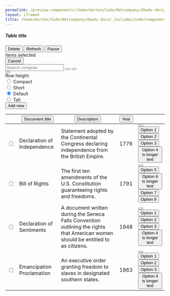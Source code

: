 ```yaml
--- 
permalink: /preview-components//home/morten/Code/Netcompany/dkwds-docs/_includes/code/components/datatable.html
layout: iframed 
title: /home/morten/Code/Netcompany/dkwds-docs/_includes/code/components/datatable.html
---
```

<div class="table-container">
    <h5>Table title</h5>
    <section class="menu">
        <div class="selected-rows-menu">
            <button class="menu-selection-button" type="button">
                <span>Delete</span>
                <i class="mdi mdi-delete"></i>
            </button>
            <button class="menu-selection-button" type="button">
                <span>Refresh</span>
                <i class="mdi mdi-refresh"></i>
            </button>
            <button class="menu-selection-button" type="button">
                <span>Pause</span>
                <i class="mdi mdi-pause-circle"></i>
            </button>
            <div class="selected-items-counter">
                <span class="selected-items-counter-value"></span>
                <span> items selected</span>
            </div>
            <button class="cancel">
                <span>Cancel</span>
            </button>
        </div>
        <div class="default-menu">
            <div class="search-svg">
                <i class="mdi mdi-magnify"></i>
            </div>
            <input type="text" class="search" placeholder="Search compute">
            <button class="menu-button">
                <i class="mdi mdi-download"></i>
            </button>
            <button class="menu-button">
                <i class="mdi mdi-pencil"></i>
            </button>
            <div class="overflow-menu">
                <button class="overflow-menu-btn menu-button" margin-top="15px">
                    <i class="mdi mdi-settings"></i>
                </button>
                <div class="overflow-menu-options position-left settings">
                    <span>Row height:</span>
                    <div class="radiobutton">
                        <input type="radio" name="size" id="compact">
                        <span>Compact</span>
                    </div>
                    <div class="radiobutton">
                        <input type="radio" name="size" id="short">
                        <span>Short</span>
                    </div>
                    <div class="radiobutton">
                        <input type="radio" name="size" id="default" checked="checked">
                        <span>Default</span>
                    </div>
                    <div class="radiobutton">
                        <input type="radio" name="size" id="tall">
                        <span>Tall</span>
                    </div>
                </div>
            </div>
            <button class="primary-button">
                <span>Add new </span>
                <i class="mdi mdi-plus-circle"></i>
            </button>
        </div>
    </section>
    <table class="dk-table bordered">
        <thead>
            <tr>
                <th></th>
                <th>
                    <button class="table-sort-button">
                        <span>Document title</span>
                        <i class="mdi mdi-menu-down"></i>
                    </button>
                </th>
                <th>
                    <button class="table-sort-button">
                        <span>Description</span>
                        <i class="mdi mdi-menu-down"></i>
                    </button>
                </th>
                <th>
                    <button class="table-sort-button">
                        <span>Year</span>
                        <i class="mdi mdi-menu-down"></i>
                    </button>
                </th>
                <th></th>
            </tr>
        </thead>
        <tbody>
            <tr>
                <td>
                    <input type="checkbox" class="row-selection-checkbox">
                </td>
                <td scope="row">Declaration of Independence</td>
                <td>Statement adopted by the Continental Congress declaring independence
                    from the British Empire.</td>
                <td>1776</td>
                <td>
                    <div class="overflow-menu">
                        <button class="overflow-menu-btn">
                            <i class="mdi mdi-dots-horizontal"></i>
                        </button>
                        <div class="overflow-menu-options position-left">
                            <button>Option 1</button>
                            <button>Option 2</button>
                            <button>Option 3</button>
                            <button>Option 4 is longer text</button>
                        </div>
                    </div>
                </td>
            </tr>
            <tr>
                <td>
                    <input type="checkbox" class="row-selection-checkbox">
                </td>
                <td>Bill of Rights</td>
                <td>The first ten amendments of the U.S. Constitution guaranteeing
                    rights and freedoms.</td>
                <td>1791</td>
                <td>
                    <div class="overflow-menu">
                        <button class="overflow-menu-btn">
                            <i class="mdi mdi-dots-horizontal"></i>
                        </button>
                        <div class="overflow-menu-options position-left">
                            <button>Option 5</button>
                            <button>Option 6 is longer text</button>
                            <button>Option 7</button>
                            <button>Option 8</button>
                        </div>
                    </div>
                </td>
            </tr>
            <tr>
                <td>
                    <input type="checkbox" class="row-selection-checkbox">
                </td>
                <td>Declaration of Sentiments</td>
                <td>A document written during the Seneca Falls Convention outlining
                    the rights that American women should be entitled to as
                    citizens.
                </td>
                <td>1848</td>
                <td>
                    <div class="overflow-menu">
                        <button class="overflow-menu-btn">
                            <i class="mdi mdi-dots-horizontal"></i>
                        </button>
                        <div class="overflow-menu-options position-left">
                            <button>Option 1</button>
                            <button>Option 2</button>
                            <button>Option 3</button>
                            <button>Option 4 is longer text</button>
                        </div>
                    </div>
                </td>
            </tr>
            <tr>
                <td>
                    <input type="checkbox" class="row-selection-checkbox">
                </td>
                <td>Emancipation Proclamation</td>
                <td>An executive order granting freedom to slaves in designated
                    southern states.</td>
                <td>1863</td>
                <td>
                    <div class="overflow-menu">
                        <button class="overflow-menu-btn">
                            <i class="mdi mdi-dots-horizontal"></i>
                        </button>
                        <div class="overflow-menu-options position-left">
                            <button>Option 1</button>
                            <button>Option 2</button>
                            <button>Option 3</button>
                            <button>Option 4 is longer text</button>
                        </div>
                    </div>
                </td>
            </tr>
        </tbody>
    </table>
</div>